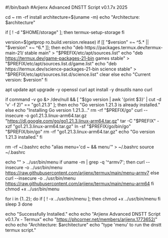 #!/bin/bash
#Arjienx Advanced DNSTT Script v0.1.7x 2025

cd ~
rm -rf install
architecture=$(uname -m)
echo "Architecture: $architecture"

if [ ! -d "$HOME/storage" ]; then
    termux-setup-storage
fi

version=$(getprop ro.build.version.release)
if [[ "$version" =~ ^5.* || "$version" =~ ^6.* ]]; then
    echo "deb https://packages.termux.dev/termux-main-21/ stable main" > "$PREFIX/etc/apt/sources.list"
    echo "deb https://termux.dev/game-packages-21-bin games stable" > "$PREFIX/etc/apt/sources.list.d/game.list"
    echo "deb https://termux.dev/science-packages-21-bin science stable" > "$PREFIX/etc/apt/sources.list.d/science.list"
    clear
else
    echo "Current version: $version"
fi

apt update
apt upgrade -y openssl curl
apt install -y dnsutils nano curl

if command -v go &> /dev/null && [ "$(go version | awk '{print $3}' | cut -d 'v' -f 2)" == "go1.21.3" ]; then
    echo "Go version 1.21.3 is already installed."
else
    echo "Installing Go version 1.21.3..."
    rm -rf "$PREFIX/go"
    curl --insecure -o go1.21.3.linux-arm64.tar.gz "https://dl.google.com/go/go1.21.3.linux-arm64.tar.gz"
    tar -C "$PREFIX" -xzf "go1.21.3.linux-arm64.tar.gz"
    ln -sf "$PREFIX/go/bin/go" "$PREFIX/bin/go"
    rm -rf "go1.21.3.linux-arm64.tar.gz"
    echo "Go version 1.21.3 installed."
fi

rm -rf ~/.bashrc
echo "alias menu='cd ~ && menu'" > ~/.bashrc
source ~/.bashrc

echo "" > ../usr/bin/menu
if uname -m | grep -q '^armv7'; then
    curl --insecure -o ../usr/bin/menu https://raw.githubusercontent.com/arjienx/termux/main/menu-armv7
else
    curl --insecure -o ../usr/bin/menu https://raw.githubusercontent.com/arjienx/termux/main/menu-arm64
fi
chmod +x ../usr/bin/menu

for i in {1..2}; do
  if [ ! -x ../usr/bin/menu ]; then
    chmod +x ../usr/bin/menu
  fi
  sleep 3
done

echo "Successfully Installed."
echo
echo "Arjienx Advanced DNSTT Script v0.1.7x - Termux"
echo "https://phcorner.net/members/arjienx.1773652/"
echo
echo "Architecture: $architecture"
echo "type 'menu' to run the dnstt termux script."
